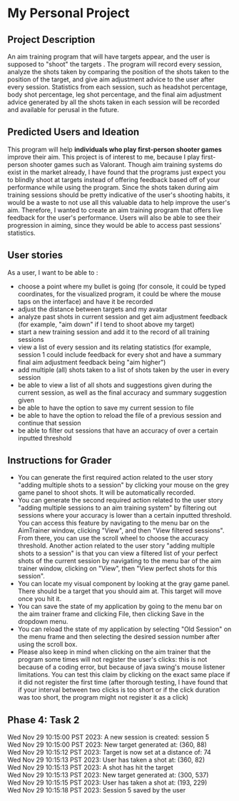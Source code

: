 # My Personal Project

## Project Description
An aim training program that will have targets appear, and the user is supposed to "shoot" the targets . 
The program will record every session, analyze the shots taken by comparing the position
of the shots taken to the position of the target, and give aim adjustment advice to the user after every session. 
Statistics from each session, such as headshot percentage, body shot percentage, leg shot 
percentage, and the final aim adjustment advice generated by all the shots taken in each session will be recorded and 
available for perusal in the future.

## Predicted Users and Ideation
This program will help **individuals who play first-person shooter games** improve their aim. This project is of interest to
me, because I play first-person shooter games such as Valorant. Though aim training systems do exist in the market
already, I have found that the programs just expect you to blindly shoot at targets instead of offering feedback based 
off of your performance while using the program. Since the shots taken during aim training sessions should be pretty 
indicative of the user's shooting habits, it would be a waste to not use all this valuable data to help improve the 
user's aim. Therefore, I wanted to create an aim training program that offers live feedback for the user's performance. 
Users will also be able to see their progression in aiming, since they would be able to access past sessions' 
statistics.
 

## User stories
As a user, I want to be able to :
- choose a point where my bullet is going (for console, it could be typed coordinates, for
the visualized program, it could be where the mouse taps on the interface) and have it be recorded
- adjust the distance between targets and my avatar
- analyze past shots in current session and get aim adjustment feedback (for example, "aim down" if I tend to 
shoot above my target)
- start a new training session and add it to the record of all training sessions
- view a list of every session and its relating statistics (for example, session 1 could include feedback for every shot and have a summary
 final aim adjustment feedback being "aim higher")
- add multiple (all) shots taken to a list of shots taken by the user in every session
- be able to view a list of all shots and suggestions given during the current session, as well as the final accuracy and summary 
suggestion given
- be able to have the option to save my current session to file
- be able to have the option to reload the file of a previous session and continue that session
- be able to filter out sessions that have an accuracy of over a certain inputted threshold

## Instructions for Grader 
- You can generate the first required action related to the user story "adding multiple shots to a session" by clicking
your mouse on the grey game panel to shoot shots. It will be automatically recorded.
- You can generate the second required action related to the user story "adding multiple sessions to an aim training 
system" by filtering out sessions where your accuracy is lower than a certain inputted threshold. You can access this 
feature by navigating to the menu bar on the AimTrainer window, clicking "View", and then "View filtered sessions". From 
there, you can use the scroll wheel to choose the accuracy threshold. Another action related to the user story "adding 
multiple shots to a session" is that you can view a filtered list of your perfect shots of the current session by 
navigating to the menu bar of the aim trainer window, clicking on "View", then "View perfect shots for this session".
- You can locate my visual component by looking at the gray game panel. There should be a target that you 
should aim at. This target will move once you hit it.
- You can save the state of my application by going to the menu bar on the aim trainer frame and clicking File, then 
clicking Save in the dropdown menu.
- You can reload the state of my application by selecting "Old Session" on the menu frame and then selecting the desired
session number after using the scroll box. 
- Please also keep in mind when clicking on the aim trainer that the program some times will not register the user's 
clicks: this is not because of a coding error, but because of java swing's mouse listener limitations. You can test this
claim by clicking on the exact same place if it did not register the first time (after thorough testing, I have found 
that if your interval between two clicks is too short or if the click duration was too short, the program might not 
register it as a click)

## Phase 4: Task 2
Wed Nov 29 10:15:00 PST 2023: A new session is created: session 5 \
Wed Nov 29 10:15:00 PST 2023: New target generated at: (360, 88) \
Wed Nov 29 10:15:12 PST 2023: Target is now set at a distance of: 74 \
Wed Nov 29 10:15:13 PST 2023: User has taken a shot at: (360, 82) \
Wed Nov 29 10:15:13 PST 2023: A shot has hit the target \
Wed Nov 29 10:15:13 PST 2023: New target generated at: (300, 537) \
Wed Nov 29 10:15:15 PST 2023: User has taken a shot at: (193, 229) \
Wed Nov 29 10:15:18 PST 2023: Session 5 saved by the user 
